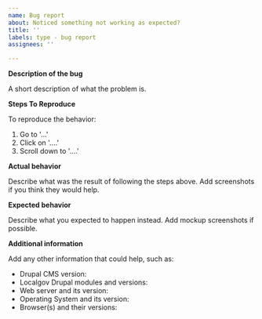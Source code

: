 ```yaml
---
name: Bug report
about: Noticed something not working as expected?
title: ''
labels: type - bug report
assignees: ''

---
```


**Description of the bug**

A short description of what the problem is.


**Steps To Reproduce**

To reproduce the behavior:
1. Go to '...'
2. Click on '....'
3. Scroll down to '....'


**Actual behavior**

Describe what was the result of following the steps above. Add screenshots if
you think they would help.


**Expected behavior**

Describe what you expected to happen instead.
Add mockup screenshots if possible.


**Additional information**

Add any other information that could help, such as:
- Drupal CMS version:
- Localgov Drupal modules and versions:
- Web server and its version:
- Operating System and its version:
- Browser(s) and their versions:
